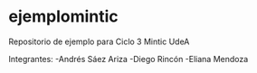 # ejemplomintic
Repositorio de ejemplo para Ciclo 3 Mintic UdeA

Integrantes:
-Andrés Sáez Ariza
-Diego Rincón
-Eliana Mendoza
